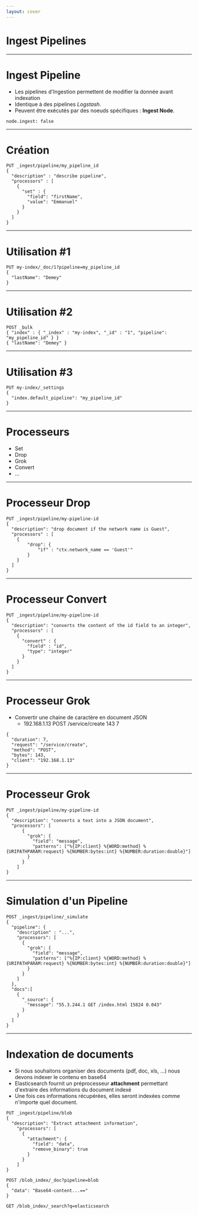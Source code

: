 ```yaml
---
layout: cover
---
```


# Ingest Pipelines

---

# Ingest Pipeline

* Les pipelines d'Ingestion permettent de modifier la donnée avant indexation
* Identique à des pipelines *Logstash*.
* Peuvent être exécutés par des noeuds spécifiques : **Ingest Node**.

```
node.ingest: false
```

---

# Création

```
PUT _ingest/pipeline/my_pipeline_id
{
  "description" : "describe pipeline",
  "processors" : [
    {
      "set" : {
        "field": "firstName",
        "value": "Emmanuel"
      }
    }
  ]
}
```

---

# Utilisation #1

```
PUT my-index/_doc/1?pipeline=my_pipeline_id
{
  "lastName": "Demey"
}
```

---

# Utilisation #2

```
POST _bulk
{ "index" : { "_index" : "my-index", "_id" : "1", "pipeline": "my_pipeline_id" } }
{ "lastName": "Demey" }
```

---

# Utilisation #3

```
PUT my-index/_settings
{
  "index.default_pipeline": "my_pipeline_id"
}
```

---

# Processeurs

* Set
* Drop
* Grok
* Convert
* ...

---

# Processeur Drop

```
PUT _ingest/pipeline/my-pipeline-id
{
  "description": "drop document if the network name is Guest",
  "processors" : [
    {
        "drop": {
            "if" : "ctx.network_name == 'Guest'"
        }
    }
  ]
}
```

---

# Processeur Convert

```
PUT _ingest/pipeline/my-pipeline-id
{
  "description": "converts the content of the id field to an integer",
  "processors" : [
    {
      "convert" : {
        "field" : "id",
        "type": "integer"
      }
    }
  ]
}
```

---

# Processeur Grok

* Convertir une chaine de caractère en document JSON
    * 192.168.1.13 POST /service/create 143 7

```
{
  "duration": 7,
  "request": "/service/create",
  "method": "POST",
  "bytes": 143,
  "client": "192.168.1.13"
}
```

---

# Processeur Grok

```
PUT _ingest/pipeline/my-pipeline-id
{
  "description": "converts a text into a JSON document",
  "processors": [
      {
        "grok": {
          "field": "message",
          "patterns": ["%{IP:client} %{WORD:method} %{URIPATHPARAM:request} %{NUMBER:bytes:int} %{NUMBER:duration:double}"]
        }
      }
    ]
}
```

---

# Simulation d'un Pipeline

```
POST _ingest/pipeline/_simulate
{
  "pipeline": {
    "description" : "...",
    "processors": [
      {
        "grok": {
          "field": "message",
          "patterns": ["%{IP:client} %{WORD:method} %{URIPATHPARAM:request} %{NUMBER:bytes:int} %{NUMBER:duration:double}"]
        }
      }
    ]
  },
  "docs":[
    {
      "_source": {
        "message": "55.3.244.1 GET /index.html 15824 0.043"
      }
    }
  ]
}
```

---

# Indexation de documents

* Si nous souhaitons organiser des documents (pdf, doc, xls, ...) nous devons indexer le contenu en base64
* Elasticsearch fournit un préprocesseur **attachment** permettant d'extraire des informations du document indexé
* Une fois ces informations récupérées, elles seront indexées comme n'importe quel document.

```
PUT _ingest/pipeline/blob
{
  "description": "Extract attachment information",
    "processors": [
      {
        "attachment": {
          "field": "data",
          "remove_binary": true
        }
      }
    ]
}

POST /blob_index/_doc?pipeline=blob
{
  "data": "Base64-content...=="
}

GET /blob_index/_search?q=elasticsearch
```
